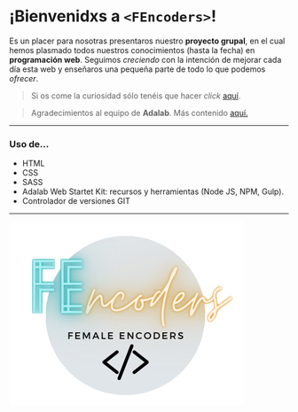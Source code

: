 # ¡Bienvenidxs a `<FEncoders>`!

Es un placer para nosotras presentaros nuestro **proyecto grupal**, en el cual hemos plasmado todos nuestros conocimientos (hasta la fecha) en **programación web**. Seguimos _creciendo_ con la intención de mejorar cada día esta web y enseñaros una pequeña parte de todo lo que podemos _ofrecer_.

> Si os come la curiosidad sólo tenéis que hacer _click_ [aquí](http://beta.adalab.es/project-promo-p-module-1-team-3/).

> Agradecimientos al equipo de **Adalab**. Más contenido [aquí.](https://adalab.es/)

---

### Uso de...

- HTML
- CSS
- SASS
- Adalab Web Startet Kit: recursos y herramientas (Node JS, NPM, Gulp).
- Controlador de versiones GIT

---

![enter image description here](https://github.com/Adalab/project-promo-p-module-1-team-3/blob/main/src/images/Logo.png?raw=true)
